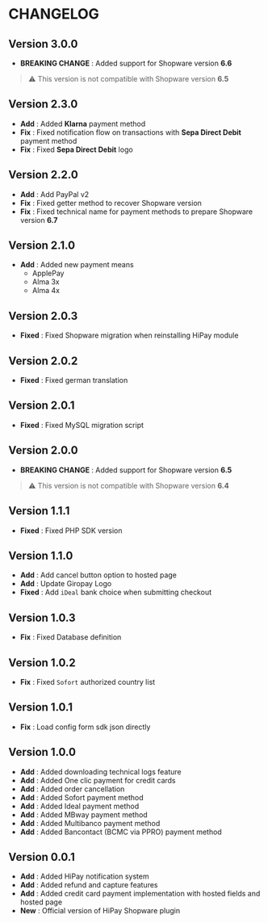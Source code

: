 # CHANGELOG

## Version 3.0.0

- **BREAKING CHANGE** : Added support for Shopware version **6.6**

> :warning: This version is not compatible with Shopware version **6.5**

## Version 2.3.0

- **Add** : Added **Klarna** payment method
- **Fix** : Fixed notification flow on transactions with **Sepa Direct Debit** payment method
- **Fix** : Fixed **Sepa Direct Debit** logo

## Version 2.2.0

- **Add** : Add PayPal v2
- **Fix** : Fixed getter method to recover Shopware version
- **Fix** : Fixed technical name for payment methods to prepare Shopware version **6.7**

## Version 2.1.0

- **Add** : Added new payment means
  - ApplePay
  - Alma 3x
  - Alma 4x

## Version 2.0.3

- **Fixed** : Fixed Shopware migration when reinstalling HiPay module

## Version 2.0.2

- **Fixed** : Fixed german translation

## Version 2.0.1

- **Fixed** :  Fixed MySQL migration script

## Version 2.0.0

- **BREAKING CHANGE** : Added support for Shopware version **6.5**

> :warning: This version is not compatible with Shopware version **6.4**

## Version 1.1.1

- **Fixed** :  Fixed PHP SDK version

## Version 1.1.0

- **Add** : Add cancel button option to hosted page
- **Add** : Update Giropay Logo
- **Fixed** :  Add `iDeal` bank choice when submitting checkout

## Version 1.0.3

- **Fix** : Fixed Database definition

## Version 1.0.2

- **Fix** : Fixed `Sofort` authorized country list

## Version 1.0.1

- **Fix** : Load config form sdk json directly

## Version 1.0.0

- **Add** : Added downloading technical logs feature
- **Add** : Added One clic payment for credit cards
- **Add** : Added order cancellation
- **Add** : Added Sofort payment method
- **Add** : Added Ideal payment method
- **Add** : Added MBway payment method
- **Add** : Added Multibanco payment method
- **Add** : Added Bancontact (BCMC via PPRO) payment method

## Version 0.0.1

- **Add** : Added HiPay notification system
- **Add** : Added refund and capture features
- **Add** : Added credit card payment implementation with hosted fields and hosted page
- **New** : Official version of HiPay Shopware plugin
